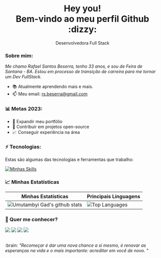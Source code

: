 <h1 align='center'>
  Hey you!
  <br/>
  Bem-vindo ao meu perfil Github :dizzy:
</h1>

<p align='center'>
  Desenvolvedora Full Stack
</p>

### Sobre mim:

<p>
  <em>
   Me chamo Rafael Santos Beserra, tenho 33 anos, e sou de Feira de Santana - BA. Estou em processo de transição de carreira para me tornar um Dev FullStack.
  </em>
</p>

- :books: Atualmente aprendendo mais e mais.
- :mailbox: Meu email: rs.beserra@gmail.com


### :bar_chart: Metas 2023:

- :open_file_folder: Expandir meu portfólio
- :handshake: Contribuir em projetos open-source
- :chart_with_upwards_trend: Conseguir experiência na área


### ⚡️ Tecnologias:

Estas são algumas das tecnologias e ferramentas que trabalho:

[![Minhas Skills](https://skillicons.dev/icons?i=git,github,vscode,html,css,javascript,react,styledcomponents)](https://skillicons.dev)

### :chart_with_upwards_trend: Minhas Estatísticas

| Minhas Estatísticas                                                                                                                                                            | Principais Linguagens                                                                                                                                                                     |
| ------------------------------------------------------------------------------------------------------------------------------------------------------------------------ | ---------------------------------------------------------------------------------------------------------------------------------------------------------------------------------- |
| ![Umutambyi Gad's github stats](https://github-readme-stats.vercel.app/api?username=RafaelSantosBeserra&show_icons=true&hide_border=true&count_private=true&theme=jolly) | ![Top Languages](https://github-readme-stats.vercel.app/api/top-langs/?username=Kayke-Fujinaka&langs_count=10&count_private=true&hide_border=true&theme=jolly&layout=compact) |

### :speech_balloon: Quer me conhecer?

<div>
  <a href="https://www.linkedin.com/in/rafael-beserra-423a76b6/" target="_blank"><img src="https://img.shields.io/badge/-LinkedIn-%230077B5?style=for-the-badge&logo=linkedin&logoColor=white" target="_blank"></a>
  <a href="https://wa.me/5575983311873" target="_blank"><img src="https://img.shields.io/badge/WhatsApp-25D366?style=for-the-badge&logo=whatsapp&logoColor=white" target="_blank"></a>
  <a href = "mailto:rs.beserra@gmail.com"><img src="https://img.shields.io/badge/-Gmail-%23333?style=for-the-badge&logo=gmail&logoColor=white" target="_blank"></a>
  <a href="https://www.instagram.com/" target="_blank"><img src="https://img.shields.io/badge/-Instagram-%23E4405F?style=for-the-badge&logo=instagram&logoColor=white" target="_blank"></a>
</div>

<br>


<p>:brain: <spam style="font-style:italic">"Recomeçar é dar uma nova chance a si mesmo, é renovar as esperanças na vida e o mais importante: acreditar em você de novo. "</spam></p>
